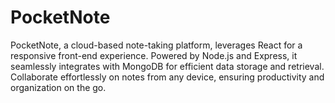 # PocketNote
PocketNote, a cloud-based note-taking platform, leverages React for a responsive front-end experience. Powered by Node.js and Express, it seamlessly integrates with MongoDB for efficient data storage and retrieval. Collaborate effortlessly on notes from any device, ensuring productivity and organization on the go.
